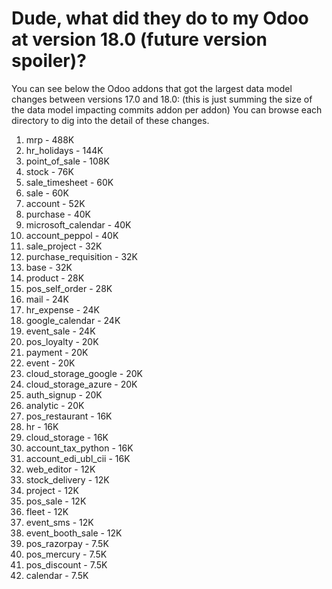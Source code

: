 # Dude, what did they do to my Odoo at version 18.0 (future version spoiler)?

You can see below the Odoo addons that got the largest data model changes between versions 17.0 and 18.0:
(this is just summing the size of the data model impacting commits addon per addon)
You can browse each directory to dig into the detail of these changes.

1. mrp - 488K
2. hr_holidays - 144K
3. point_of_sale - 108K
4. stock - 76K
5. sale_timesheet - 60K
6. sale - 60K
7. account - 52K
8. purchase - 40K
9. microsoft_calendar - 40K
10. account_peppol - 40K
11. sale_project - 32K
12. purchase_requisition - 32K
13. base - 32K
14. product - 28K
15. pos_self_order - 28K
16. mail - 24K
17. hr_expense - 24K
18. google_calendar - 24K
19. event_sale - 24K
20. pos_loyalty - 20K
21. payment - 20K
22. event - 20K
23. cloud_storage_google - 20K
24. cloud_storage_azure - 20K
25. auth_signup - 20K
26. analytic - 20K
27. pos_restaurant - 16K
28. hr - 16K
29. cloud_storage - 16K
30. account_tax_python - 16K
31. account_edi_ubl_cii - 16K
32. web_editor - 12K
33. stock_delivery - 12K
34. project - 12K
35. pos_sale - 12K
36. fleet - 12K
37. event_sms - 12K
38. event_booth_sale - 12K
39. pos_razorpay - 7.5K
40. pos_mercury - 7.5K
41. pos_discount - 7.5K
42. calendar - 7.5K
